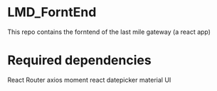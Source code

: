 # LMD_ForntEnd

This repo contains the forntend of the last mile gateway (a react app)

# Required dependencies

React Router
axios
moment
react datepicker
material UI
